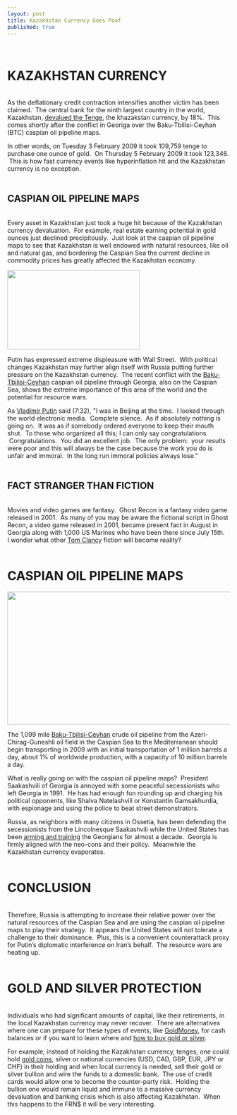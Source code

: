 ```yaml
---
layout: post
title: Kazakhstan Currency Goes Poof
published: true
---
```

<p><strong><br />
</strong></p>
<p><strong></p>
<h1>KAZAKHSTAN CURRENCY</h1>
<p></strong><br />
As the deflationary credit contraction intensifies another victim has been claimed.  The central bank for the ninth largest country in the world, Kazakhstan, <a href="http://www.marketwatch.com/news/story/kazakhstan-devalues-currency-amid-bank/story.aspx?guid=%7B19FC179C-A3C5-4D4D-8B46-D5149831E128%7D&amp;dist=msr_2" target="_blank">devalued the Tenge</a>, the khazakstan currency, by 18%.  This comes shortly after the conflict in Georiga over the Baku-Tbilisi-Ceyhan (BTC) caspian oil pipeline maps.</p>
<p>In other words, on Tuesday 3 February 2009 it took 109,759 tenge to purchase one ounce of gold.  On Thursday 5 February 2009 it took 123,346.  This is how fast currency events like hyperinflation hit and the Kazakhstan currency is no exception.<br />
<strong><br />
</strong></p>
<p><strong></p>
<h2>CASPIAN OIL PIPELINE MAPS</h2>
<p></strong><br />
Every asset in Kazakhstan just took a huge hit because of the Kazakhstan currency devaluation.  For example, real estate earning potential in gold ounces just declined precipitously.  Just look at the caspian oil pipeline maps to see that Kazakhstan is well endowed with natural resources, like oil and natural gas, and bordering the Caspian Sea the current decline in commodity prices has greatly affected the Kazakhstan economy.</p>
<p><img class="aligncenter" title="Kazakhstan Tenge" src="{{ site.baseurl }}/images/TengePoof.jpg" alt="" width="300" height="180" /></p>
<p>Putin has expressed extreme displeasure with Wall Street.  With political changes Kazakhstan may further align itself with Russia putting further pressure on the Kazakhstan currency.  The recent conflict with the <a href="http://en.wikipedia.org/wiki/Baku-Tbilisi-Ceyhan_pipeline" target="_blank">Baku-Tbilisi-Ceyhan</a> caspian oil pipeline through Georgia, also on the Caspian Sea, shows the extreme importance of this area of the world and the potential for resource wars.</p>
<p>As <a href="http://www.runtogold.com/2009/02/kazakhstan-currency-goes-poof/" target="_blank">Vladimir Putin</a> said (7:32), "I was in Beijing at the time.  I looked through the world electronic media.  Complete silence.  As if absolutely nothing is going on.  It was as if somebody ordered everyone to keep their mouth shut.  To those who organized all this; I can only say congratulations.  Congratulations.  You did an excellent job.  The only problem:  your results were poor and this will always be the case because the work you do is unfair and immoral.  In the long run immoral policies always lose."<br />
<strong><br />
</strong></p>
<p><strong></p>
<h2>FACT STRANGER THAN FICTION</h2>
<p></strong><br />
Movies and video games are fantasy.  Ghost Recon is a fantasy video game released in 2001.  As many of you may be aware the fictional script in Ghost Recon, a video game released in 2001, became present fact in August in Georgia along with 1,000 US Marines who have been there since July 15th.  I wonder what other <a href="http://en.wikipedia.org/wiki/Tom_Clancy%27s_Ghost_Recon" target="_blank">Tom Clancy</a> fiction will become reality?<br />
<strong><br />
</strong></p>
<p><strong></p>
<h1>CASPIAN OIL PIPELINE MAPS</h1>
<p></strong></p>
<p style="text-align: center;"><span><img class="aligncenter" title="Baku-Tbilisi-Ceyhan Pipeline" src="{{ site.baseurl }}/images/Baku-Tbilisi-ceyhan-Pipeline.png" alt="" width="520" height="301" /></span></p>
<p><span>The 1,099 mile <a href="http://en.wikipedia.org/wiki/Baku-Tbilisi-Ceyhan_pipeline" target="_blank">Baku-Tbilisi-Ceyhan</a> crude oil pipeline from the Azeri-Chirag-Guneshli oil field in the Caspian Sea to the Mediterranean should begin transporting in 2009 with an initial transportation of 1 million barrels a day, about 1% of worldwide production, with a capacity of 10 million barrels a day.</span></p>
<p><span>What is really going on with the caspian oil pipeline maps?  President Saakashvili of Georgia is annoyed with some peaceful secessionists who left Georgia in 1991.  He has had enough fun rounding up and charging his political opponents, like Shalva Natelashvili or Konstantin Gamsakhurdia, with espionage and using the police to beat street demonstrators.</span></p>
<p><span>Russia, as neighbors with many citizens in Ossetia, has been defending the secessionists from the Lincolnesque Saakashvili while the United States has been <a href="http://news.bbc.co.uk/2/hi/europe/3406941.stm" target="_blank">arming and training</a> the Georgians for almost a decade.  Georgia is firmly aligned with the neo-cons and their policy.  Meanwhile the Kazakhstan currency evaporates.</span><br />
<strong><br />
</strong></p>
<p><strong></p>
<h1>CONCLUSION</h1>
<p></strong><br />
Therefore, Russia is attempting to increase their relative power over the natural resources of the Caspian Sea and are using the caspian oil pipeline maps to play their strategy.  It appears the United States will not tolerate a challenge to their dominance.  Plus, this is a convenient counterattack proxy for Putin’s diplomatic interference on Iran’s behalf.  The resource wars are heating up.<br />
<strong><br />
</strong></p>
<p><strong></p>
<h1>GOLD AND SILVER PROTECTION</h1>
<p></strong><br />
Individuals who had significant amounts of capital, like their retirements, in the local Kazakhstan currency may never recover.  There are alternatives where one can prepare for these types of events, like <a href="http://www.runtogold.com/goldmoney" target="_blank">GoldMoney</a>, for cash balances or if you want to learn where and <a title="how to buy gold or silver" href="http://www.runtogold.com/how-to-buy-gold-or-silver/" target="_blank">how to buy gold or silver</a>.</p>
<p>For example, instead of holding the Kazakhstan currency, tenges, one could hold <a title="gold coins" href="http://www.runtogold.com/gainesvillecoins" target="_blank">gold coins</a>, silver or national currencies (USD, CAD, GBP, EUR, JPY or CHF) in their holding and when local currency is needed, sell their gold or silver bullion and wire the funds to a domestic bank.  The use of credit cards would allow one to become the counter-party risk.  Holding the bullion one would remain liquid and immune to a massive currency devaluation and banking crisis which is also affecting Kazakhstan.  When this happens to the FRN$ it will be very interesting.</p>
